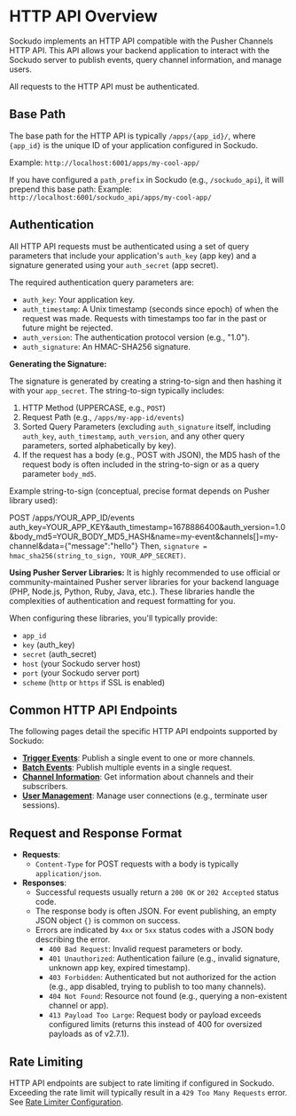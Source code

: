 # HTTP API Overview

Sockudo implements an HTTP API compatible with the Pusher Channels HTTP API. This API allows your backend application to interact with the Sockudo server to publish events, query channel information, and manage users.

All requests to the HTTP API must be authenticated.

## Base Path

The base path for the HTTP API is typically `/apps/{app_id}/`, where `{app_id}` is the unique ID of your application configured in Sockudo.

Example: `http://localhost:6001/apps/my-cool-app/`

If you have configured a `path_prefix` in Sockudo (e.g., `/sockudo_api`), it will prepend this base path:
Example: `http://localhost:6001/sockudo_api/apps/my-cool-app/`

## Authentication

All HTTP API requests must be authenticated using a set of query parameters that include your application's `auth_key` (app key) and a signature generated using your `auth_secret` (app secret).

The required authentication query parameters are:

* `auth_key`: Your application key.
* `auth_timestamp`: A Unix timestamp (seconds since epoch) of when the request was made. Requests with timestamps too far in the past or future might be rejected.
* `auth_version`: The authentication protocol version (e.g., "1.0").
* `auth_signature`: An HMAC-SHA256 signature.

**Generating the Signature:**

The signature is generated by creating a string-to-sign and then hashing it with your `app_secret`. The string-to-sign typically includes:
1.  HTTP Method (UPPERCASE, e.g., `POST`)
2.  Request Path (e.g., `/apps/my-app-id/events`)
3.  Sorted Query Parameters (excluding `auth_signature` itself, including `auth_key`, `auth_timestamp`, `auth_version`, and any other query parameters, sorted alphabetically by key).
4.  If the request has a body (e.g., POST with JSON), the MD5 hash of the request body is often included in the string-to-sign or as a query parameter `body_md5`.

Example string-to-sign (conceptual, precise format depends on Pusher library used):


POST
/apps/YOUR_APP_ID/events
auth_key=YOUR_APP_KEY&auth_timestamp=1678886400&auth_version=1.0&body_md5=YOUR_BODY_MD5_HASH&name=my-event&channels[]=my-channel&data={"message":"hello"}
Then, `signature = hmac_sha256(string_to_sign, YOUR_APP_SECRET)`.

**Using Pusher Server Libraries:**
It is highly recommended to use official or community-maintained Pusher server libraries for your backend language (PHP, Node.js, Python, Ruby, Java, etc.). These libraries handle the complexities of authentication and request formatting for you.

When configuring these libraries, you'll typically provide:
* `app_id`
* `key` (auth_key)
* `secret` (auth_secret)
* `host` (your Sockudo server host)
* `port` (your Sockudo server port)
* `scheme` (`http` or `https` if SSL is enabled)

## Common HTTP API Endpoints

The following pages detail the specific HTTP API endpoints supported by Sockudo:

* **[Trigger Events](./http-api/trigger-events.md)**: Publish a single event to one or more channels.
* **[Batch Events](./http-api/batch-events.md)**: Publish multiple events in a single request.
* **[Channel Information](./http-api/channel-info.md)**: Get information about channels and their subscribers.
* **[User Management](./http-api/user-management.md)**: Manage user connections (e.g., terminate user sessions).

## Request and Response Format

* **Requests**:
    * `Content-Type` for POST requests with a body is typically `application/json`.
* **Responses**:
    * Successful requests usually return a `200 OK` or `202 Accepted` status code.
    * The response body is often JSON. For event publishing, an empty JSON object `{}` is common on success.
    * Errors are indicated by `4xx` or `5xx` status codes with a JSON body describing the error.
        * `400 Bad Request`: Invalid request parameters or body.
        * `401 Unauthorized`: Authentication failure (e.g., invalid signature, unknown app key, expired timestamp).
        * `403 Forbidden`: Authenticated but not authorized for the action (e.g., app disabled, trying to publish to too many channels).
        * `404 Not Found`: Resource not found (e.g., querying a non-existent channel or app).
        * `413 Payload Too Large`: Request body or payload exceeds configured limits (returns this instead of 400 for oversized payloads as of v2.7.1).

## Rate Limiting

HTTP API endpoints are subject to rate limiting if configured in Sockudo. Exceeding the rate limit will typically result in a `429 Too Many Requests` error. See [Rate Limiter Configuration](../guide/configuration/rate-limiter.md).
